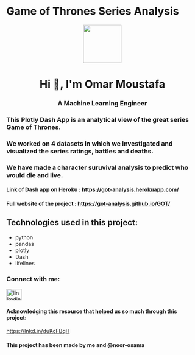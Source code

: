 # Game of Thrones Series Analysis

<div id="header" align="center">
  <img src="https://media.giphy.com/media/3oEjI1erPMTMBFmNHi/giphy.gif" width="100"/>
</div>

<h1 align="center">Hi 👋, I'm Omar Moustafa</h1>
<h3 align="center">A Machine Learning Engineer</h3>


### This Plotly Dash App is an analytical view of the great series Game of Thrones.
### We worked on 4 datasets in which we investigated and visualized the series ratings, battles and deaths.
### We have made a character suruvival analysis to predict who would die and live.

#### Link of Dash app on Heroku : https://got-analysis.herokuapp.com/
#### Full website of the project : https://got-analysis.github.io/GOT/

## Technologies used in this project:
* python
* pandas
* plotly
* Dash
* lifelines

<h3 align="left">Connect with me:</h3>
<p align="left">
<a href="https://www.linkedin.com/in/omar-moustafa/" target="blank"><img align="center" src="https://raw.githubusercontent.com/rahuldkjain/github-profile-readme-generator/master/src/images/icons/Social/linked-in-alt.svg" alt="linkedin.com/in/omar-moustafa" height="30" width="40" /></a>
</p>

#### Acknowledging this resource that helped us so much through this project:

https://lnkd.in/duKcFBqH

#### This project has been made by me and @noor-osama 
